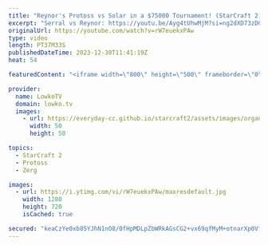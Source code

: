 ```yaml
---
title: "Reynor's Protoss vs Solar in a $75000 Tournament! (StarCraft 2)"
excerpt: "Serral vs Reynor: https://youtu.be/Ayg4tUhwMjM?si=ng2dXD73zDGkFl8d Best-of-3 series of top level StarCraft 2 between Reynor and Solar. Rather than playing Zerg, Reynor decided to switch to Protoss in this match. Series from the ESL Masters Winter tournament, from the Winner's Stage.  Support my work:"
originalUrl: https://youtube.com/watch?v=rW7euekxPAw
type: video
length: PT37M33S
publishedDateTime: 2023-12-30T11:41:19Z
heat: 54

featuredContent: "<iframe width=\"800\" height=\"500\" frameborder=\"0\" src=\"https://www.youtube.com/embed/rW7euekxPAw\" allow=\"accelerometer; autoplay; encrypted-media; gyroscope; picture-in-picture\" allowfullscreen></iframe>"

provider:
  name: LowkoTV
  domain: lowko.tv
  images:
    - url: https://everyday-cc.github.io/starcraft2/assets/images/organizations/lowko.tv-50x50.jpg
      width: 50
      height: 50

topics:
  - StarCraft 2
  - Protoss
  - Zerg

images:
  - url: https://i.ytimg.com/vi/rW7euekxPAw/maxresdefault.jpg
    width: 1280
    height: 720
    isCached: true

secured: "keaCzYe0xb85YJhN1nO8/0fHpMDLpZbWRkAGsCG2+vx69qfMyM+otnarXp0VfzBVAE9mC6P0ivhlwKCKXAvXk23voiTJzcCRvmyUvpilUXnJyR2NF9SDayTzOJD3ooDmXQOJR/4hS8r0UYKuq8eioa4b7JDEzOZwTd7p+P1T6TrwhoRHmE6zvAC83wGbuPuKURRxOsDsdaLz3EXJcCWzs/0DWxIn20eh00mkCfRTdKcrDBB3IR1dcfpKSi0pCZIyF353swBVE565G4kaVJweaYjFhUpptj7DBioQNBdFA20maaNUwLm5ogDY1uzyJ30JRZUS++gpWcqBF6nv939E+4DZqDZtO9sYQyKBak72EM182VSivO5c1WujBjQ/q0oFmGwroWZ+2TMlSYLKBeSWFCNqFSeO9ABUHolrSXV5SYo=;DYp7GFG6yFbMF8agM4BYwQ=="
---
```


